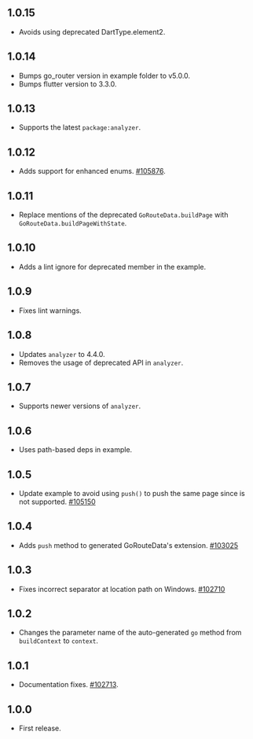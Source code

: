## 1.0.15

- Avoids using deprecated DartType.element2.

## 1.0.14

- Bumps go_router version in example folder to v5.0.0.
- Bumps flutter version to 3.3.0.

## 1.0.13

- Supports the latest `package:analyzer`.

## 1.0.12

- Adds support for enhanced enums. [#105876](https://github.com/flutter/flutter/issues/105876).

## 1.0.11

- Replace mentions of the deprecated `GoRouteData.buildPage` with `GoRouteData.buildPageWithState`.

## 1.0.10

- Adds a lint ignore for deprecated member in the example.

## 1.0.9

- Fixes lint warnings.

## 1.0.8

- Updates `analyzer` to 4.4.0.
- Removes the usage of deprecated API in `analyzer`.

## 1.0.7

- Supports newer versions of `analyzer`.

## 1.0.6

- Uses path-based deps in example.

## 1.0.5

- Update example to avoid using `push()` to push the same page since is not supported. [#105150](https://github.com/flutter/flutter/issues/105150)

## 1.0.4

- Adds `push` method to generated GoRouteData's extension. [#103025](https://github.com/flutter/flutter/issues/103025)

## 1.0.3

- Fixes incorrect separator at location path on Windows. [#102710](https://github.com/flutter/flutter/issues/102710)

## 1.0.2

- Changes the parameter name of the auto-generated `go` method from `buildContext` to `context`.

## 1.0.1

- Documentation fixes. [#102713](https://github.com/flutter/flutter/issues/102713).

## 1.0.0

- First release.

